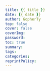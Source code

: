 ```yaml
---
title: {{ title }}
date: {{ date }}
author: GopherTy
top: false 
cover: false
coverImg: 
password: 
toc: true
summary: 
tags:
categories:
reprintPolicy:
---
```

